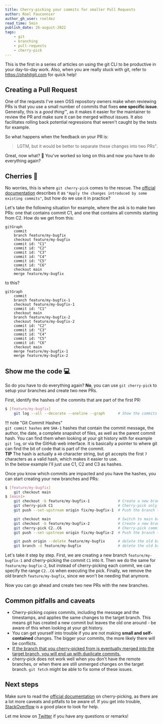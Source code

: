 ```yaml
---
title: Cherry-picking your commits for smaller Pull Requests
author: Roel Fauconnier
author_gh_user: roel4ez
read_time: 5min
publish_date: 26-august-2022
tags:
    - git
    - branching
    - pull-requests
    - cherry-pick
---
```


This is the first in a series of articles on using the git CLI to be productive
in your day-to-day work. Also, when you are really stuck with git, refer to
<https://ohshitgit.com> for quick help!

## Creating a Pull Request

One of the requests I've seen OSS repository owners make when reviewing PRs
is that you use a small number of commits that fixes **one specific issue**.
Generally, this is a *good thing*™️, as it makes it easier for the maintainer to
review the PR and make sure it can be merged without issues. It also facilitates
rolling back potential regressions that weren't caught by the tests for example.

So what happens when the feedback on your PR is: 

> LGTM, but it would be better to separate these changes into two PRs".

 Great, now what? 🤔 You've worked so long on this and now you have to do
 everything again?

## Cherries 🍒

No worries, this is where `git cherry-pick` comes to the rescue. The [official 
documentation](https://git-scm.com/docs/git-cherry-pick) describes it as `"Apply
the changes introduced by some existing commits"`, but how do we use it in
practice?

Let's take the following situation for example, where the ask is to make two PRs:
one that contains commit C1, and one that contains all commits starting from C2.
How do we get from this:

```mermaid
gitGraph
    commit
    branch feature/my-bugfix
    checkout feature/my-bugfix
    commit id: "C1"
    commit id: "C2"
    commit id: "C3"
    commit id: "C4"
    commit id: "C5"
    commit id: "C6"
    checkout main
    merge feature/my-bugfix
```

to this?
    
```mermaid
gitGraph
    commit
    branch feature/my-bugfix-1
    checkout feature/my-bugfix-1
    commit id: "C1"
    checkout main
    branch feature/my-bugfix-2
    checkout feature/my-bugfix-2
    commit id: "C2"
    commit id: "C3"
    commit id: "C4"
    commit id: "C5"
    commit id: "C6"
    checkout main
    merge feature/my-bugfix-1
    merge feature/my-bugfix-2
```

## Show me the code 💻

So do you have to do everything again? **No**, you can use `git cherry-pick` to
setup your branches and create two new PRs.

First, identify the hashes of the commits that are part of the first PR:

```bash title="Identify the commits that are part of the first PR"
$ [feature/my-bugfix] 
    git log --all --decorate --oneline --graph      # Show the commits in this feature branch, in a nicely formatted graph
```

!!! note "Git Commit Hashes"  
    `git commit hashes` are `SHA-1` hashes that contain the commit message, the
    author, the date, a complete snapshot of files, as well as the parent commit
    hash.
    You can find them when looking at your git history with for example `git log`,
    or via the GitHub web interface. It is basically a pointer to where git can
    find the bit of code that is part of the commit.  
    **TIP** The hash is actually a `40` character string, but git accepts
    the first `7` characters as a valid hash, which makes it easier to use.  
    In the below example I'll just use C1, C2 and C3 as hashes.

Once you know which commits are impacted and you have the hashes, you can start
creating your new branches and PRs:

```bash	title="Cherry-pick the commits to different branches"
$ [feature/my-bugfix]
    git checkout main
$ [main]> 
    git checkout -b feature/my-bugfix-1             # Create a new branch for the C1 changes
    git cherry-pick C1                              # Cherry-pick only commit C1
    git push --set-upstream origin fix/my-bugfix-1  # Push the branch to the remote

    git checkout main                               # Switch to main branch, since we want to use the same base branch for the other changes
    git checkout -b feature/my-bugfix-2             # Create a new branch for the C2 changes
    git cherry-pick C2..C6                          # Cherry-pick commits C2 to C6                
    git push --set-upstream origin fix/my-bugfix-2  # Push the branch to the remote

    git push origin --delete feature/my-bugfix      # delete the old branch remotely
    git branch -d feature/my-bugfix                 # delete the old branch locally
```

Let's take it step by step. First, we are creating a new branch
`feature/my-bugfix-1` and cherry-picking the commit `C1` into it. Then
we do the same for `feature/my-bugfix-2`, but instead of cherry-picking each
commit, we can specify the range `C2..C6` when executing the pick.
Finally, we remove the old branch `feature/my-bugfix`, since we won't be needing
that anymore.

Now you can go ahead and create two new PRs with the new branches.

## Common pitfalls and caveats

* Cherry-picking *copies* commits, including the message and the timestamps, and
applies the same changes to the target branch. This means git has created a new
commit but leaves the old one around - be aware of this when looking at your git
history.
* You can get yourself into trouble if you are not making **small and
self-contained** changes. The bigger your commits, the more likely there will be
conflicts.
* [If the branch that you cherry-picked from is eventually merged into the target
branch, you will end up with duplicate commits.](https://tlatsas.github.io/2013/07/28/using-git-rebase-to-remove-duplicate-cherry-picked-commits/)
* cherry-pick does not work well when you don't have the remote branches, or when
there are still unmerged changes on the target branch. `git fetch` might be able
to fix some of these issues.

## Next steps

Make sure to read the [official documentation](https://git-scm.com/docs/git-cherry-pick)
on cherry-picking, as there are a lot more caveats and pitfalls to be aware of.
If you get into trouble, [StackOverflow](https://stackoverflow.com/questions/tagged/git-cherry-pick) is a good place to look for help. 

Let me know on [Twitter](https://twitter.com/roel4ez) if you have any questions
or remarks!
